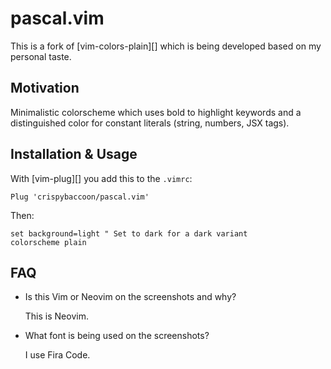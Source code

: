 # pascal.vim

This is a fork of [vim-colors-plain][] which is being developed based on my
personal taste.

## Motivation

Minimalistic colorscheme which uses bold to highlight keywords and a
distinguished color for constant literals (string, numbers, JSX tags).

<!-- TODO #1 Add screenshots -->

## Installation & Usage

With [vim-plug][] you add this to the `.vimrc`:

```Vim
Plug 'crispybaccoon/pascal.vim'
```

Then:

```Vim
set background=light " Set to dark for a dark variant
colorscheme plain
```

## FAQ

- Is this Vim or Neovim on the screenshots and why?

  This is Neovim.

- What font is being used on the screenshots?

  I use Fira Code.
